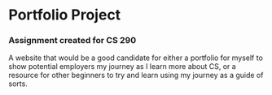 # Portfolio Project
### Assignment created for CS 290
A website that would be a good candidate for either a portfolio for myself to show potential employers my journey as I learn more about CS, or a resource for other beginners to try and learn using my journey as a guide of sorts.
